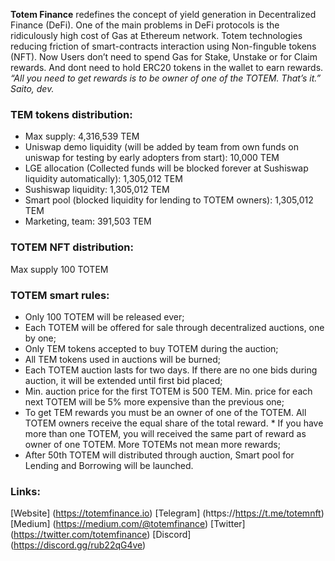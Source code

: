 **Totem Finance** redefines the concept of yield generation in Decentralized Finance (DeFi). One of the main problems in DeFi protocols is the ridiculously high cost of Gas at Ethereum network. Totem technologies reducing friction of smart-contracts interaction using Non-finguble tokens (NFT).
Now Users don’t need to spend Gas for Stake, Unstake or for Claim rewards. And dont need to hold ERC20 tokens in the wallet to earn rewards.
*“All you need to get rewards is to be owner of one of the TOTEM. That’s it.”*
*Saito, dev.*


### TEM tokens distribution:

* Max supply: 4,316,539 TEM
* Uniswap demo liquidity (will be added by team from own funds on uniswap for testing by early adopters from start): 10,000 TEM
* LGE allocation (Collected funds will be blocked forever at Sushiswap liquidity automatically): 1,305,012 TEM
* Sushiswap liquidity: 1,305,012 TEM
* Smart pool (blocked liquidity for lending to TOTEM owners): 1,305,012 TEM
* Marketing, team: 391,503 TEM

### TOTEM NFT distribution:

Max supply 100 TOTEM

### TOTEM smart rules:

* Only 100 TOTEM will be released ever;
* Each TOTEM will be offered for sale through decentralized auctions, one by one;
* Only TEM tokens accepted to buy TOTEM during the auction;
* All TEM tokens used in auctions will be burned;
* Each TOTEM auction lasts for two days. If there are no one bids during auction, it will be extended until first bid placed;
* Min. auction price for the first TOTEM is 500 TEM. Min. price for each next TOTEM will be 5% more expensive than the previous one;
* To get TEM rewards you must be an owner of one of the TOTEM. All TOTEM owners receive the equal share of the total reward. * If you have more than one TOTEM, you will received the same part of reward as owner of one TOTEM. More TOTEMs not mean more rewards;
* After 50th TOTEM will distributed through auction, Smart pool for Lending and Borrowing will be launched.

### Links:

[Website] (https://totemfinance.io)
[Telegram] (https://https://t.me/totemnft)
[Medium] (https://medium.com/@totemfinance)
[Twitter] (https://twitter.com/totemfinance)
[Discord] (https://discord.gg/rub22qG4ve)